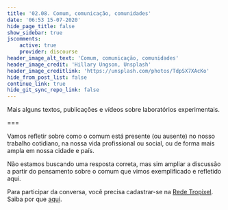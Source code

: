 ```yaml
---
title: '02.08. Comum, comunicação, comunidades'
date: '06:53 15-07-2020'
hide_page_title: false
show_sidebar: true
jscomments:
    active: true
    provider: discourse
header_image_alt_text: 'Comum, comunicação, comunidades'
header_image_credit: 'Hillary Ungson, Unsplash'
header_image_creditlink: 'https://unsplash.com/photos/TdpSX7XAcKo'
hide_from_post_list: false
continue_link: true
hide_git_sync_repo_link: false
---
```


Mais alguns textos, publicações e vídeos sobre laboratórios experimentais.

===

Vamos refletir sobre como o comum está presente (ou ausente) no nosso trabalho cotidiano, na nossa vida profissional ou social, ou de forma mais ampla em nossa cidade e país.

Não estamos buscando uma resposta correta, mas sim ampliar a discussão a partir do pensamento sobre o comum que vimos exemplificado e refletido aqui.

Para participar da conversa, você precisa cadastrar-se na [Rede Tropixel](https://rede.tropixel.org). Saiba por que [aqui](https://cursos.tropixel.org/ic-conceitos/sobre).